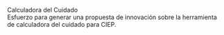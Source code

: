 Calculadora del Cuidado<br>
Esfuerzo para generar una propuesta de innovación sobre la herramienta de calculadora del cuidado para CIEP.
